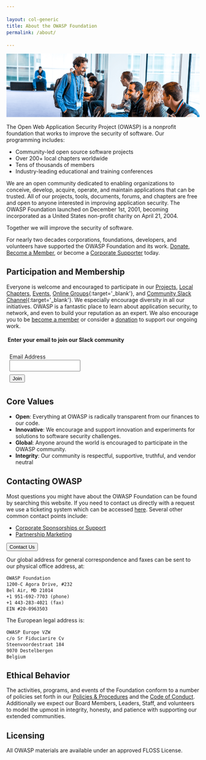 ```yaml
---

layout: col-generic
title: About the OWASP Foundation
permalink: /about/

---
```


![Attendees at a Global AppSec Conference](/assets/images/web/about_header.png)

The Open Web Application Security Project (OWASP) is a nonprofit foundation that works to improve the security of software. Our programming includes:

- Community-led open source software projects
- Over 200+ local chapters worldwide
- Tens of thousands of members
- Industry-leading educational and training conferences

We are an open community dedicated to enabling organizations to conceive, develop, acquire, operate, and maintain applications that can be trusted. All of our projects, tools, documents, forums, and chapters are free and open to anyone interested in improving application security. The OWASP Foundation launched on December 1st, 2001, becoming incorporated as a United States non-profit charity on April 21, 2004.

<p class="callout-mono right">Together we will improve the security of software.</p>

For nearly two decades corporations, foundations, developers, and volunteers have supported the OWASP Foundation and its work. [Donate](/donate), [Become a Member](/membership), or become a [Corporate Supporter](/supporters) today.

## Participation and Membership
Everyone is welcome and encouraged to participate in our [Projects](/projects), [Local Chapters](/chapters), [Events](/events), [Online Groups](https://groups.google.com/a/owasp.com/){:target='_blank'}, and [Community Slack Channel](https://owasp.slack.com/){:target='_blank'}. We especially encourage diversity in all our initiatives. OWASP is a fantastic place to learn about application security, to network, and even to build your reputation as an expert. We also encourage you to be [become a member](/membership) or consider a [donation](/donate) to support our ongoing work.

<h4><i class="fa fa-lg fa-slack"></i>&nbsp;Enter your email to join our Slack community</h4>
<div id='div-slack-join' style='text-align:left;align-controls:center;padding: 8px;'>
    <label for='emailaddr'>Email Address</label><br>
    <input style='line-height: 24px;margin-bottom:8px;' id='emailaddr' type='email'><br>
    <button class="cta-button dark" id="btn-join-slack">Join</button>
</div>
<div id='div-slack-result' style="display:hidden;font-weight:bold;margin: 24px;">
</div>

## Core Values
- **Open**: Everything at OWASP is radically transparent from our finances to our code.
- **Innovative**: We encourage and support innovation and experiments for solutions to software security challenges.
- **Global**: Anyone around the world is encouraged to participate in the OWASP community.
- **Integrity**: Our community is respectful, supportive, truthful, and vendor neutral

## Contacting OWASP
Most questions you might have about the OWASP Foundation can be found by searching this website. If you need to contact us directly with a request we use a ticketing system which can be accessed [here](https://owasporg.atlassian.net/servicedesk/customer/portal/7/create/72). Several other common contact points include:

- [Corporate Sponsorships or Support](https://owasporg.atlassian.net/servicedesk/customer/portal/7/group/18/create/72)
- [Partnership Marketing](https://owasporg.atlassian.net/servicedesk/customer/portal/7/group/19/create/83)

<a href="https://contact.owasp.org/" target="_blank" rel="noopener"><button class="cta-button dark">Contact Us</button></a>

Our global address for general correspondence and faxes can be sent to our physical office address, at: 

```
OWASP Foundation
1200-C Agora Drive, #232
Bel Air, MD 21014
+1 951-692-7703 (phone)
+1 443-283-4021 (fax)
EIN #20-0963503
```

The European legal address is:

```
OWASP Europe VZW
c/o Sr Fiduciarire Cv
Steenvoordestraat 184
9070 Destelbergen
Belgium
```

## Ethical Behavior
The activities, programs, and events of the Foundation conform to a number of policies set forth in our [Policies & Procedures](/www-policy/) and the [Code of Conduct](/www-policy/operational/code-of-conduct). Additionally we expect our Board Members, Leaders, Staff, and volunteers to model the upmost in integrity, honesty, and patience with supporting our extended communities.

## Licensing
All OWASP materials are available under an approved FLOSS License.

<script type="text/javascript">
    $(function(){
        $('#btn-join-slack').click(function(){
            var email = $('#emailaddr').val();
            $.ajax({
                type: "POST",
                url: "https://owaspadmin.azurewebsites.net/api/owasp_slack_add_user?code=aaanp3ICdjlaVHHoAnmO06EiDh9dgrCZfkjdTeoOQLVvdesivNWUjA==&email=" + email,
                dataType: "json",
                success: function (result, status, xhr) {
                   if(result['ok']){
                    $("#div-slack-join").hide();
                    $("#div-slack-result").text("Thanks for joining!  Be on the lookout for an email with more information.");
                    $("#div-slack-result").show();
                   }else {
                    $("#div-slack-join").hide();
                    $("#div-slack-result").text("Oops!  Looks like something went wrong or you are already signed up.");
                    $("#div-slack-result").show();    
                   }
                },
                error: function (xhr, status, error) {
                   $("#div-slack-join").hide();
                   $("#div-slack-result").text("Oops!  Looks like something went wrong or you are already signed up.");
                   $("#div-slack-result").show();
                }
            });
        });
    });
</script>